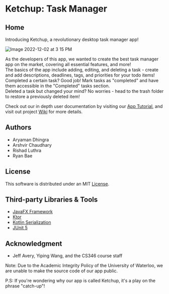 # Ketchup: Task Manager

## Home
Introducing Ketchup, a revolutionary desktop task manager app!

![Image 2022-12-02 at 3 15 PM](https://user-images.githubusercontent.com/65348803/226212602-ee58d5cf-09b2-4a22-9306-25d7f611cd57.JPG)

As the developers of this app, we wanted to create the best task manager app on the market, covering all essential features, and more!\
The basics of the app include adding, editing, and deleting a task - create and add descriptions, deadlines, tags, and priorities for your todo items!\
Completed a certain task? Good job! Mark tasks as "completed" and have them accessible in the "Completed" tasks section.\
Deleted a task but changed your mind? No worries - head to the trash folder to restore a previously deleted item!

Check out our in depth user documentation by visiting our [App Tutorial](https://github.com/rishadluthra/Ketchup-Task-Manager/wiki/App%20Tutorial), and visit out project [Wiki](https://github.com/rishadluthra/Ketchup-Task-Manager/wiki) for more details.

## Authors
- Aryaman Dhingra
- Arshvir Chaudhary
- Rishad Luthra
- Ryan Bae

## License

This software is distributed under an MIT [License](https://github.com/rishadluthra/Ketchup-Task-Manager/issues/2).

## Third-party Libraries & Tools

- [JavaFX Framework](https://openjfx.io/)
- [Ktor](https://ktor.io/)
- [Kotlin Serialization](https://github.com/Kotlin/kotlinx.serialization)
- [JUnit 5](https://junit.org/junit5/)


## Acknowledgment
- Jeff Avery, Yiping Wang, and the CS346 course staff

Note: Due to the Academic Integrity Policy of the University of Waterloo, we are unable to make the source code of our app public.

P.S: If you're wondering why our app is called Ketchup, it's a play on the phrase "catch-up"!
